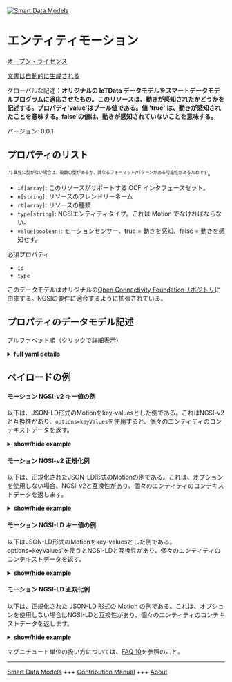 <!-- 10-Header -->  
[![Smart Data Models](https://smartdatamodels.org/wp-content/uploads/2022/01/SmartDataModels_logo.png "Logo")](https://smartdatamodels.org)  
エンティティモーション  
===========<!-- /10-Header -->  
<!-- 15-License -->  
[オープン・ライセンス](https://github.com/smart-data-models//dataModel.OCF/blob/master/Motion/LICENSE.md)  
[文書は自動的に生成される](https://docs.google.com/presentation/d/e/2PACX-1vTs-Ng5dIAwkg91oTTUdt8ua7woBXhPnwavZ0FxgR8BsAI_Ek3C5q97Nd94HS8KhP-r_quD4H0fgyt3/pub?start=false&loop=false&delayms=3000#slide=id.gb715ace035_0_60)  
<!-- /15-License -->  
<!-- 20-Description -->  
グローバルな記述：**オリジナルの IoTData データモデルをスマートデータモデルプログラムに適応させたもの。このリソースは、動きが感知されたかどうかを記述する。プロパティ'value'はブール値である。値 'true' は、動きが感知されたことを意味する。false'の値は、動きが感知されていないことを意味する。**  
バージョン: 0.0.1  
<!-- /20-Description -->  
<!-- 30-PropertiesList -->  

## プロパティのリスト  

<sup><sub>[*] 属性に型がない場合は、複数の型があるか、異なるフォーマット/パターンがある可能性があるためです</sub></sup>。  
- `if[array]`: このリソースがサポートする OCF インタフェースセット。  - `n[string]`: リソースのフレンドリーネーム  - `rt[array]`: リソースの種類  - `type[string]`: NGSIエンティティタイプ。これは Motion でなければならない。  - `value[boolean]`: モーションセンサー、true = 動きを感知、false = 動きを感知せず。  <!-- /30-PropertiesList -->  
<!-- 35-RequiredProperties -->  
必須プロパティ  
- `id`  - `type`  <!-- /35-RequiredProperties -->  
<!-- 40-RequiredProperties -->  
このデータモデルはオリジナルの[Open Connectivity Foundationリポジトリ](https://github.com/openconnectivityfoundation/IoTDataModels)に由来する。NGSIの要件に適合するように拡張されている。  
<!-- /40-RequiredProperties -->  
<!-- 50-DataModelHeader -->  
## プロパティのデータモデル記述  
アルファベット順（クリックで詳細表示）  
<!-- /50-DataModelHeader -->  
<!-- 60-ModelYaml -->  
<details><summary><strong>full yaml details</strong></summary>    
```yaml  
Motion:    
  description: 'Smart Data Models Program adaptation of the original IoTData data Models. This Resource describes whether motion has been sensed or not. The Property ''value'' is a boolean. A value of ''true'' means that motion has been sensed. A value of ''false'' means that motion not been sensed. '    
  properties:    
    if:    
      description: The OCF Interface set supported by this Resource.    
      items:    
        enum:    
          - oic.if.s    
          - oic.if.baseline    
        type: string    
      minItems: 2    
      readOnly: true    
      type: array    
      uniqueItems: true    
      x-ngsi:    
        type: Property    
    n:    
      description: Friendly name of the Resource    
      maxLength: 64    
      readOnly: true    
      type: string    
      x-ngsi:    
        type: Property    
    rt:    
      description: The Resource Type.    
      items:    
        enum:    
          - oic.r.sensor.motion    
        maxLength: 64    
        type: string    
      minItems: 1    
      readOnly: true    
      type: array    
      uniqueItems: true    
      x-ngsi:    
        type: Property    
    type:    
      description: NGSI entity type. It has to be Motion    
      enum:    
        - Motion    
      type: string    
      x-ngsi:    
        type: Property    
    value:    
      description: 'The motion sensor, true = motion sensed, false = motion not sensed.'    
      readOnly: true    
      type: boolean    
      x-ngsi:    
        type: Property    
  required:    
    - id    
    - type    
  type: object    
  x-derived-from: https://github.com/OpenInterConnect/IoTDataModels/blob/master/MotionResURI.swagger.json    
  x-disclaimer: 'Redistribution and use in source and binary forms, with or without modification, are permitted  provided that the license conditions are met. Copyleft (c) 2022 Contributors to Smart Data Models Program'    
  x-license-url: https://github.com/smart-data-models/dataModel.OCF/blob/master/Motion/LICENSE.md    
  x-model-schema: https://smart-data-models.github.io/dataModel.IoTDataModels/Motion/schema.json    
  x-model-tags: OCF    
  x-version: 0.0.1    
```  
</details>    
<!-- /60-ModelYaml -->  
<!-- 70-MiddleNotes -->  
<!-- /70-MiddleNotes -->  
<!-- 80-Examples -->  
## ペイロードの例  
#### モーション NGSI-v2 キー値の例  
以下は、JSON-LD形式のMotionをkey-valuesとした例である。これはNGSI-v2と互換性があり、`options=keyValues`を使用すると、個々のエンティティのコンテキストデータを返す。  
<details><summary><strong>show/hide example</strong></summary>    
```json  
{  
  "id": "urn:ngsi-ld:Motion:id:RRKM:02826696",  
  "dateCreated": "2000-12-27T23:06:25Z",  
  "dateModified": "2009-09-17T13:19:55Z",  
  "source": "Spring system tell film center fear. Very not understand majority social between song.",  
  "name": "True receive exist really. Husband sit reveal kid finally will hope truth. Thousand look scene share.",  
  "alternateName": "Part man scene game impact stop special. Politics hot argue doctor woman service her. Rule step him.",  
  "description": "Woman time set now. Year home better unit fear nothing every it. Season nature month visit bill.",  
  "dataProvider": "Blue human section mention ability free. Bring book analysis media speak. Technology several indicate since.",  
  "owner": [  
    "urn:ngsi-ld:Motion:items:IABR:70407954",  
    "urn:ngsi-ld:Motion:items:VMAW:96148752"  
  ],  
  "seeAlso": [  
    "urn:ngsi-ld:Motion:items:TKKO:38397456",  
    "urn:ngsi-ld:Motion:items:FAKB:48173608"  
  ],  
  "location": {  
    "type": "Point",  
    "coordinates": [  
      -74.4946895,  
      -175.26395  
    ]  
  },  
  "address": {  
    "streetAddress": "Painting serious still simple within bed. Just argue although certain wind. Phone chance its half western.",  
    "addressLocality": "Worker spring increase thousand large bank local. Action station attack less. Able choice discussion.",  
    "addressRegion": "Read center deep return create research resource. Effect reflect authority who.",  
    "addressCountry": "Boy responsibility guy prove laugh base. Street however kitchen quality. Three ability dog study hard test concern.",  
    "postalCode": "Third budget newspaper base support move.",  
    "postOfficeBoxNumber": "Base coach pretty fear work wind case. Style catch agree answer line less happen."  
  },  
  "areaServed": "Type where good court central notice stop. Movement four fire herself black."  
}  
```  
</details>  
#### モーション NGSI-v2 正規化例  
以下は、正規化されたJSON-LD形式のMotionの例である。これは、オプションを使用しない場合、NGSI-v2と互換性があり、個々のエンティティのコンテキストデータを返します。  
<details><summary><strong>show/hide example</strong></summary>    
```json  
{  
  "id": {  
    "type": "string",  
    "value": "urn:ngsi-ld:Motion:id:RRKM:02826696"  
  },  
  "dateCreated": {  
    "format": "date-time",  
    "type": "string",  
    "value": "2000-12-27T23:06:25Z"  
  },  
  "dateModified": {  
    "format": "date-time",  
    "type": "string",  
    "value": "2009-09-17T13:19:55Z"  
  },  
  "source": {  
    "type": "string",  
    "value": "Spring system tell film center fear. Very not understand majority social between song."  
  },  
  "name": {  
    "type": "string",  
    "value": "True receive exist really. Husband sit reveal kid finally will hope truth. Thousand look scene share."  
  },  
  "alternateName": {  
    "type": "string",  
    "value": "Part man scene game impact stop special. Politics hot argue doctor woman service her. Rule step him."  
  },  
  "description": {  
    "type": "string",  
    "value": "Woman time set now. Year home better unit fear nothing every it. Season nature month visit bill."  
  },  
  "dataProvider": {  
    "type": "string",  
    "value": "Blue human section mention ability free. Bring book analysis media speak. Technology several indicate since."  
  },  
  "owner": {  
    "type": "array",  
    "value": [  
      "urn:ngsi-ld:Motion:items:IABR:70407954",  
      "urn:ngsi-ld:Motion:items:VMAW:96148752"  
    ]  
  },  
  "seeAlso": {  
    "type": "array",  
    "value": [  
      "urn:ngsi-ld:Motion:items:TKKO:38397456",  
      "urn:ngsi-ld:Motion:items:FAKB:48173608"  
    ]  
  },  
  "location": {  
    "type": "object",  
    "value": {  
      "type": "Point",  
      "coordinates": [  
        -74.4946895,  
        -175.26395  
      ]  
    }  
  },  
  "address": {  
    "type": "object",  
    "value": {  
      "streetAddress": "Painting serious still simple within bed. Just argue although certain wind. Phone chance its half western.",  
      "addressLocality": "Worker spring increase thousand large bank local. Action station attack less. Able choice discussion.",  
      "addressRegion": "Read center deep return create research resource. Effect reflect authority who.",  
      "addressCountry": "Boy responsibility guy prove laugh base. Street however kitchen quality. Three ability dog study hard test concern.",  
      "postalCode": "Third budget newspaper base support move.",  
      "postOfficeBoxNumber": "Base coach pretty fear work wind case. Style catch agree answer line less happen."  
    }  
  },  
  "areaServed": {  
    "type": "string",  
    "value": "Type where good court central notice stop. Movement four fire herself black."  
  }  
}  
```  
</details>  
#### モーション NGSI-LD キー値の例  
以下はJSON-LD形式のMotionをkey-valuesとした例である。options=keyValues`を使うとNGSI-LDと互換性があり、個々のエンティティのコンテキストデータを返す。  
<details><summary><strong>show/hide example</strong></summary>    
```json  
{  
    "id": "urn:ngsi-ld:Motion:id:RRKM:02826696",  
    "dateCreated": "2000-12-27T23:06:25Z",  
    "dateModified": "2009-09-17T13:19:55Z",  
    "source": "Spring system tell film center fear. Very not understand majority social between song.",  
    "name": "True receive exist really. Husband sit reveal kid finally will hope truth. Thousand look scene share.",  
    "alternateName": "Part man scene game impact stop special. Politics hot argue doctor woman service her. Rule step him.",  
    "description": "Woman time set now. Year home better unit fear nothing every it. Season nature month visit bill.",  
    "dataProvider": "Blue human section mention ability free. Bring book analysis media speak. Technology several indicate since.",  
    "owner": [  
        "urn:ngsi-ld:Motion:items:IABR:70407954",  
        "urn:ngsi-ld:Motion:items:VMAW:96148752"  
    ],  
    "seeAlso": [  
        "urn:ngsi-ld:Motion:items:TKKO:38397456",  
        "urn:ngsi-ld:Motion:items:FAKB:48173608"  
    ],  
    "location": {  
        "type": "Point",  
        "coordinates": [  
            -74.4946895,  
            -175.26395  
        ]  
    },  
    "address": {  
        "streetAddress": "Painting serious still simple within bed. Just argue although certain wind. Phone chance its half western.",  
        "addressLocality": "Worker spring increase thousand large bank local. Action station attack less. Able choice discussion.",  
        "addressRegion": "Read center deep return create research resource. Effect reflect authority who.",  
        "addressCountry": "Boy responsibility guy prove laugh base. Street however kitchen quality. Three ability dog study hard test concern.",  
        "postalCode": "Third budget newspaper base support move.",  
        "postOfficeBoxNumber": "Base coach pretty fear work wind case. Style catch agree answer line less happen."  
    },  
    "areaServed": "Type where good court central notice stop. Movement four fire herself black.",  
    "@context": [  
        "https://smartdatamodels.org/context.jsonld",  
        "https://raw.githubusercontent.com/smart-data-models/dataModel.OCF/master/context.jsonld"  
    ]  
}  
```  
</details>  
#### モーション NGSI-LD 正規化例  
以下は、正規化された JSON-LD 形式の Motion の例である。これは、オプションを使用しない場合はNGSI-LDと互換性があり、個々のエンティティのコンテキストデータを返します。  
<details><summary><strong>show/hide example</strong></summary>    
```json  
{  
    "id": "urn:ngsi-ld:Motion:id:OVPW:34635816",  
    "dateCreated": {  
        "type": "Property",  
        "value": {  
            "@type": "DateTime",  
            "@value": "2007-12-01T07:55:03Z"  
        }  
    },  
    "dateModified": {  
        "type": "Property",  
        "value": {  
            "@type": "DateTime",  
            "@value": "1979-01-09T15:37:39Z"  
        }  
    },  
    "source": {  
        "type": "Property",  
        "value": "As point lose grow. Discussion identify carry travel church. About way charge improve seven."  
    },  
    "name": {  
        "type": "Property",  
        "value": "Pm rate town lawyer example by foot. Section set marriage challenge pattern budget treat end."  
    },  
    "alternateName": {  
        "type": "Property",  
        "value": "Base land hear street better. Off arrive two interest sort. Life describe state price learn second."  
    },  
    "description": {  
        "type": "Property",  
        "value": "Expect pick environmental. Heavy type run especially work car point. Head check page recognize choose country like."  
    },  
    "dataProvider": {  
        "type": "Property",  
        "value": "Add sense common unit travel difference model. Compare smile everything couple. Suddenly kind list name Democrat."  
    },  
    "owner": {  
        "type": "Property",  
        "value": [  
            "urn:ngsi-ld:Motion:items:OMMG:90717851",  
            "urn:ngsi-ld:Motion:items:BQRI:62090721"  
        ]  
    },  
    "seeAlso": {  
        "type": "Property",  
        "value": [  
            "urn:ngsi-ld:Motion:items:UGHG:47333076"  
        ]  
    },  
    "location": {  
        "type": "Property",  
        "value": {  
            "type": "Point",  
            "coordinates": [  
                -13.3984525,  
                116.718151  
            ]  
        }  
    },  
    "address": {  
        "type": "Property",  
        "value": {  
            "streetAddress": "Trade miss beautiful play. Pay employee employee others read. Social third great assume vote such.",  
            "addressLocality": "Capital effect scene. Environmental along purpose writer apply.",  
            "addressRegion": "Actually analysis wonder apply laugh. Before deep address up parent loss success.",  
            "addressCountry": "Plan fill recognize fact church wife. Paper edge not whose. Hard eight why.",  
            "postalCode": "Blue population use professional act unit. Carry ok all style much. Clear enter item box sit easy light.",  
            "postOfficeBoxNumber": "Impact example hot west state beautiful. Last feel his talk put."  
        }  
    },  
    "areaServed": {  
        "type": "Property",  
        "value": "Join capital purpose. Black democratic rate day player end. Suffer rule dinner among green effect economic."  
    },  
    "@context": [  
        "https://smartdatamodels.org/context.jsonld",  
        "https://raw.githubusercontent.com/smart-data-models/dataModel.OCF/master/context.jsonld"  
    ]  
}  
```  
</details><!-- /80-Examples -->  
<!-- 90-FooterNotes -->  
<!-- /90-FooterNotes -->  
<!-- 95-Units -->  
マグニチュード単位の扱い方については、[FAQ 10](https://smartdatamodels.org/index.php/faqs/)を参照のこと。  
<!-- /95-Units -->  
<!-- 97-LastFooter -->  
---  
[Smart Data Models](https://smartdatamodels.org) +++ [Contribution Manual](https://bit.ly/contribution_manual) +++ [About](https://bit.ly/Introduction_SDM)<!-- /97-LastFooter -->  
